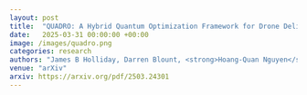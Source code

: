 ```yaml
---
layout: post
title:  "QUADRO: A Hybrid Quantum Optimization Framework for Drone Delivery"
date:   2025-03-31 00:00:00 +00:00
image: /images/quadro.png
categories: research
authors: "James B Holliday, Darren Blount, <strong>Hoang-Quan Nguyen</strong>, Samee U Khan, Khoa Luu"
venue: "arXiv"
arxiv: https://arxiv.org/pdf/2503.24301
---
```

